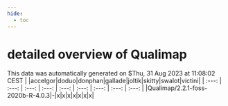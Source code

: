 ```yaml
---
hide:
  - toc
---
```


detailed overview of Qualimap
=============================


This data was automatically generated on $Thu, 31 Aug 2023 at 11:08:02 CEST
| |accelgor|doduo|donphan|gallade|joltik|skitty|swalot|victini|
| :---: | :---: | :---: | :---: | :---: | :---: | :---: | :---: | :---: |
|Qualimap/2.2.1-foss-2020b-R-4.0.3|-|x|x|x|x|x|x|x|

